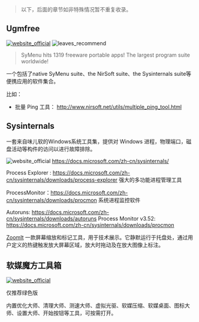 > 以下，后面的章节如非特殊情况暂不重复收录。

## Ugmfree
[![website_official](https://gitbook07.oss-cn-hangzhou.aliyuncs.com/website_official.svg)](https://www.ugmfree.it/) ![leaves_recommend](https://gitbook07.oss-cn-hangzhou.aliyuncs.com/leaves_rec.svg)

> SyMenu hits 1319 freeware portable apps!
> The largest program suite worldwide!

一个包括了native SyMenu suite、the NirSoft suite、the Sysinternals suite等便携应用的软件集合。

比如：

- 批量 Ping 工具： http://www.nirsoft.net/utils/multiple_ping_tool.html

## Sysinternals

一套来自味儿软的Windows系统工具集，提供对 Windows 进程，物理端口，磁盘活动等构件的访问以进行故障排除。

![website_official](https://gitbook07.oss-cn-hangzhou.aliyuncs.com/website_official.svg) https://docs.microsoft.com/zh-cn/sysinternals/

Process Explorer : https://docs.microsoft.com/zh-cn/sysinternals/downloads/process-explorer
强大的多功能进程管理工具

ProcessMonitor：https://docs.microsoft.com/zh-cn/sysinternals/downloads/procmon
系统进程监控软件

Autoruns: https://docs.microsoft.com/zh-cn/sysinternals/downloads/autoruns
Process Monitor v3.52: https://docs.microsoft.com/zh-cn/sysinternals/downloads/procmon

[ZoomIt](https://technet.microsoft.com/en-us/sysinternals/zoomit.aspx)
一款屏幕缩放和标记工具，用于技术展示。它静默运行于托盘处，通过用户定义的热键触发放大屏幕区域，放大时拖动及在放大图像上标注。

## 软媒魔方工具箱
[![website_official](https://gitbook07.oss-cn-hangzhou.aliyuncs.com/website_official.svg)](https://mofang.ruanmei.com/)

仅推荐绿色版

内置优化大师、清理大师、测速大师、虚拟光驱、软媒压缩、软媒桌面、图标大师、设置大师、开始按钮等工具，可按需打开。

